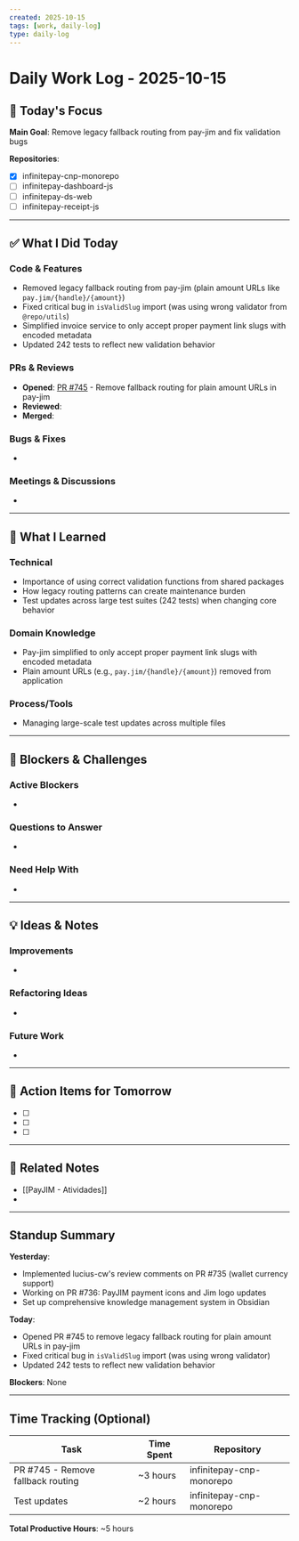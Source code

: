 ```yaml
---
created: 2025-10-15
tags: [work, daily-log]
type: daily-log
---
```


# Daily Work Log - 2025-10-15

## 🎯 Today's Focus

**Main Goal**: Remove legacy fallback routing from pay-jim and fix validation bugs

**Repositories**:
- [x] infinitepay-cnp-monorepo
- [ ] infinitepay-dashboard-js
- [ ] infinitepay-ds-web
- [ ] infinitepay-receipt-js

---

## ✅ What I Did Today

### Code & Features
- Removed legacy fallback routing from pay-jim (plain amount URLs like `pay.jim/{handle}/{amount}`)
- Fixed critical bug in `isValidSlug` import (was using wrong validator from `@repo/utils`)
- Simplified invoice service to only accept proper payment link slugs with encoded metadata
- Updated 242 tests to reflect new validation behavior

### PRs & Reviews
- **Opened**: [PR #745](https://github.com/cloudwalk/infinitepay-cnp-monorepo/pull/745) - Remove fallback routing for plain amount URLs in pay-jim
- **Reviewed**:
- **Merged**:

### Bugs & Fixes
-

### Meetings & Discussions
-

---

## 🧠 What I Learned

### Technical
- Importance of using correct validation functions from shared packages
- How legacy routing patterns can create maintenance burden
- Test updates across large test suites (242 tests) when changing core behavior

### Domain Knowledge
- Pay-jim simplified to only accept proper payment link slugs with encoded metadata
- Plain amount URLs (e.g., `pay.jim/{handle}/{amount}`) removed from application

### Process/Tools
- Managing large-scale test updates across multiple files

---

## 🚧 Blockers & Challenges

### Active Blockers
-

### Questions to Answer
-

### Need Help With
-

---

## 💡 Ideas & Notes

### Improvements
-

### Refactoring Ideas
-

### Future Work
-

---

## 📝 Action Items for Tomorrow

- [ ]
- [ ]
- [ ]

---

## 🔗 Related Notes

- [[PayJIM - Atividades]]
-

---

## Standup Summary

**Yesterday**:
- Implemented lucius-cw's review comments on PR #735 (wallet currency support)
- Working on PR #736: PayJIM payment icons and Jim logo updates
- Set up comprehensive knowledge management system in Obsidian

**Today**:
- Opened PR #745 to remove legacy fallback routing for plain amount URLs in pay-jim
- Fixed critical bug in `isValidSlug` import (was using wrong validator)
- Updated 242 tests to reflect new validation behavior

**Blockers**: None

---

## Time Tracking (Optional)

| Task | Time Spent | Repository |
|------|------------|------------|
| PR #745 - Remove fallback routing | ~3 hours | infinitepay-cnp-monorepo |
| Test updates | ~2 hours | infinitepay-cnp-monorepo |

**Total Productive Hours**: ~5 hours

